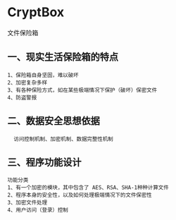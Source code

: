 # CryptBox
文件保险箱

##  一、现实生活保险箱的特点
    1、保险箱自身坚固，难以破坏
    2、加密复杂多样
    3、有各种保险方式，如在某些极端情况下保护（破坏）保密文件
    4、防盗警报
	
## 二、数据安全思想依据
	  访问控制机制、加密机制、数据完整性机制
	
## 三、程序功能设计
    功能分类
    1、有一个加密的模块，其中包含了 AES、RSA、SHA-1种种计算文件
    2、程序本身的安全性，以及如何处理极端情况下的文件保密性
    3、加密文件处理
    4、用户访问（登录）控制
